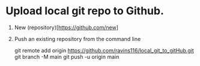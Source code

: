 
# Upload local git repo to Github.

1) New (repository)[https://github.com/new]
2) Push an existing repository from the command line

    git remote add origin https://github.com/ravins116/local_git_to_gitHub.git
    git branch -M main
    git push -u origin main
